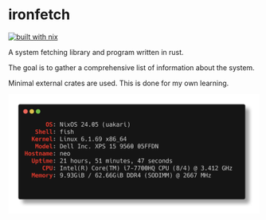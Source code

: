 # ironfetch

[![built with nix](https://builtwithnix.org/badge.svg)](https://builtwithnix.org)


A system fetching library and program written in rust.

The goal is to gather a comprehensive list of information about the system.

Minimal external crates are used. This is done for my own learning.

![Screenshot](screenshot.png?raw=true "ironfetch Output")